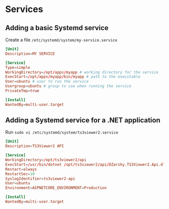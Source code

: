# Services
## Adding a basic Systemd service
Create a file `/etc/systemd/system/my-service.service`
```toml
[Unit]
Description=MY SERVICE

[Service]
Type=simple
WorkingDirectory=/opt/apps/myapp # working directory for the service
ExecStart=/opt/apps/myapp/bin/myapp # path to the executable
User=ubuntu # user to run the service
Usergroup=ubuntu # group to use when running the service
PrivateTmp=true

[Install]
WantedBy=multi-user.target
```
## Adding a Systemd service for a .NET application
Run `sudo vi /etc/systemd/system/ts3viewer2.service`
```toml
[Unit]
Description=TS3Viewer2 API

[Service]
WorkingDirectory=/opt/ts3viewer2/api
ExecStart=/usr/bin/dotnet /opt/ts3viewer2/api/DZarsky.TS3Viewer2.Api.dll
Restart=always
RestartSec=10
SyslogIdentifier=ts3viewer2-api
User=ubuntu
Environment=ASPNETCORE_ENVIRONMENT=Production

[Install]
WantedBy=multi-user.target
```
